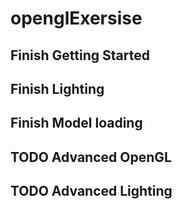 # openglExersise
## Finish Getting Started
## Finish Lighting
## Finish Model loading
## TODO Advanced OpenGL
## TODO Advanced Lighting